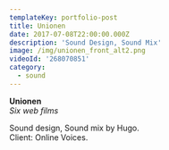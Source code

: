 ```yaml
---
templateKey: portfolio-post
title: Unionen
date: 2017-07-08T22:00:00.000Z
description: 'Sound Design, Sound Mix'
image: /img/unionen_front_alt2.png
videoId: '268070851'
category:
  - sound
---
```

**Unionen** \
_Six web films_

Sound design, Sound mix by Hugo.\
Client: Online Voices.
